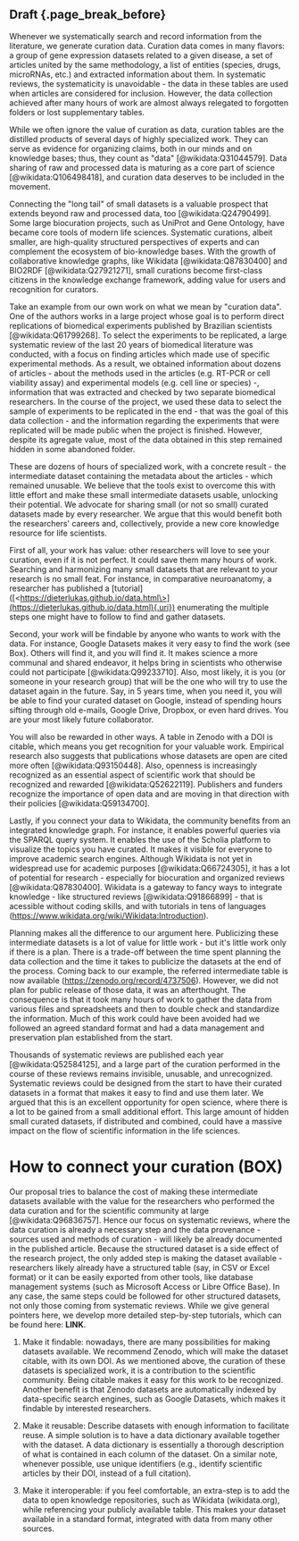## Draft {.page_break_before}
Whenever we systematically search and record information from the literature, we generate curation data. Curation data comes in many flavors: a group of gene expression datasets related to a given disease, a set of articles united by the same methodology, a list of entities (species, drugs, microRNAs, etc.) and extracted information about them. In systematic reviews, the systematicity is unavoidable - the data in these tables are used when articles are considered for inclusion. However, the data collection achieved after many hours of work are almost always relegated to forgotten folders or lost supplementary tables.

While we often ignore the value of curation as data, curation tables are the distilled products of several days of highly specialized work.
They can serve as evidence for organizing claims, both in our minds and on knowledge bases; thus, they count as "data" [@wikidata:Q31044579].
Data sharing of raw and processed data is maturing as a core part of science [@wikidata:Q106498418], and curation data deserves to be included in the movement.

Connecting the "long tail" of small datasets is a valuable prospect that extends beyond raw and processed data, too [@wikidata:Q24790499].
Some large biocuration projects, such as UniProt and Gene Ontology, have became core tools of modern life sciences.
Systematic curations, albeit smaller, are high-quality structured perspectives of experts and can complement the ecosystem of bio-knowledge bases. 
With the growth of collaborative knowledge graphs, like Wikidata [@wikidata:Q87830400] and BIO2RDF [@wikidata:Q27921271], small curations become first-class citizens in the knowledge exchange framework, adding value for users and recognition for curators.

Take an example from our own work on what we mean by "curation data". One of the authors works in a large project whose goal is to perform direct replications of biomedical experiments published by Brazilian scientists [@wikidata:Q61799268]. To select the experiments to be replicated, a large systematic review of the last 20 years of biomedical literature was conducted, with a focus on finding articles which made use of specific experimental methods. As a result, we obtained information about dozens of articles - about the methods used in the articles (e.g. RT-PCR or cell viability assay) and experimental models (e.g. cell line or species) -, information that was extracted and checked by two separate biomedical researchers. In the course of the project, we used these data to select the sample of experiments to be replicated in the end - that was the goal of this data collection - and the information regarding the experiments that were replicated will be made public when the project is finished. However, despite its agregate value, most of the data obtained in this step remained hidden in some abandoned folder.

These are dozens of hours of specialized work, with a concrete result - the intermediate dataset containing the metadata about the articles - which remained unusable. We believe that the tools exist to overcome this with little effort and make these small intermediate datasets usable, unlocking their potential. We advocate for sharing small (or not so small) curated datasets made by every researcher. We argue that this would benefit both the researchers' careers and, collectively, provide a new core knowledge resource for life scientists.

First of all, your work has value: other researchers will love to see your curation, even if it is not perfect. It could save them many hours of work. Searching and harmonizing many small datasets that are relevant to your research is no small feat. For instance, in comparative neuroanatomy, a researcher has published a [tutorial] ([\<https://dieterlukas.github.io/data.html\>](https://dieterlukas.github.io/data.html){.uri}) enumerating the multiple steps one might have to follow to find and gather datasets.

Second, your work will be findable by anyone who wants to work with the data. For instance, Google Datasets makes it very easy to find the work (see Box). Others will find it, and you will find it. It makes science a more communal and shared endeavor, it helps bring in scientists who otherwise could not participate [@wikidata:Q99233710]. Also, most likely, it is you (or someone in your research group) that will be the one who will try to use the dataset again in the future. Say, in 5 years time, when you need it, you will be able to find your curated dataset on Google, instead of spending hours sifting through old e-mails, Google Drive, Dropbox, or even hard drives. You are your most likely future collaborator.

You will also be rewarded in other ways. A table in Zenodo with a DOI is citable, which means you get recognition for your valuable work. Empirical research also suggests that publications whose datasets are open are cited more often [@wikidata:Q93150448]. Also, openness is increasingly recognized as an essential aspect of scientific work that should be recognized and rewarded [@wikidata:Q52622119]. Publishers and funders recognize the importance of open data and are moving in that direction with their policies [@wikidata:Q59134700].

Lastly, if you connect your data to Wikidata, the community benefits from an integrated knowledge graph. For instance, it enables powerful queries via the SPARQL query system. It enables the use of the Scholia platform to visualize the topics you have curated. It makes it visible for everyone to improve academic search engines. Although Wikidata is not yet in widespread use for academic purposes [@wikidata:Q66724305], it has a lot of potential for research - especially for biocuration and organized reviews [@wikidata:Q87830400]. Wikidata is a gateway to fancy ways to integrate knowledge - like structured reviews [@wikidata:Q91866899] - that is acessible without coding skills, and with tutorials in tens of languages (<https://www.wikidata.org/wiki/Wikidata:Introduction>).

Planning makes all the difference to our argument here. Publicizing these intermediate datasets is a lot of value for little work - but it's little work only if there is a plan. There is a trade-off between the time spent planning the data collection and the time it takes to publicize the datasets at the end of the process. Coming back to our example, the referred intermediate table is now available (<https://zenodo.org/record/4737506>). However, we did not plan for public release of those data, it was an afterthought. The consequence is that it took many hours of work to gather the data from various files and spreadsheets and then to double check and standardize the information. Much of this work could have been avoided had we followed an agreed standard format and had a data management and preservation plan established from the start.

Thousands of systematic reviews are published each year [@wikidata:Q52584125], and a large part of the curation performed in the course of these reviews remains invisible, unusable, and unrecognized. Systematic reviews could be designed from the start to have their curated datasets in a format that makes it easy to find and use them later. We argued that this is an excellent opportunity for open science, where there is a lot to be gained from a small additional effort. This large amount of hidden small curated datasets, if distributed and combined, could have a massive impact on the flow of scientific information in the life sciences.

# How to connect your curation (BOX)

Our proposal tries to balance the cost of making these intermediate datasets available with the value for the researchers who performed the data curation and for the scientific community at large [@wikidata:Q96836757]. Hence our focus on systematic reviews, where the data curation is already a necessary step and the data provenance - sources used and methods of curation - will likely be already documented in the published article. Because the structured dataset is a side effect of the research project, the only added step is making the dataset available - researchers likely already have a structured table (say, in CSV or Excel format) or it can be easily exported from other tools, like database management systems (such as Microsoft Access or Libre Office Base). In any case, the same steps could be followed for other structured datasets, not only those coming from systematic reviews. While we give general pointers here, we develop more detailed step-by-step tutorials, which can be found here: **LINK**.

1.  Make it findable: nowadays, there are many possibilities for making datasets available. We recommend Zenodo, which will make the dataset citable, with its own DOI. As we mentioned above, the curation of these datasets is specialized work, it is a contribution to the scientific community. Being citable makes it easy for this work to be recognized. Another benefit is that Zenodo datasets are automatically indexed by data-specific search engines, such as Google Datasets, which makes it findable by interested researchers.

2.  Make it reusable: Describe datasets with enough information to facilitate reuse. A simple solution is to have a data dictionary available together with the dataset. A data dictionary is essentially a thorough description of what is contained in each column of the dataset. On a similar note, whenever possible, use unique identifiers (e.g., identify scientific articles by their DOI, instead of a full citation).

3.  Make it interoperable: if you feel comfortable, an extra-step is to add the data to open knowledge repositories, such as Wikidata (wikidata.org), while referencing your publicly available table. This makes your dataset available in a standard format, integrated with data from many other sources.
